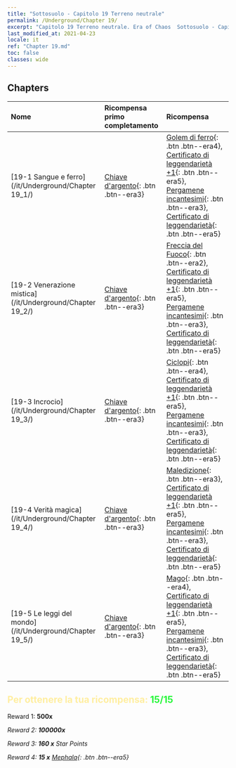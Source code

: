 ```yaml
---
title: "Sottosuolo - Capitolo 19 Terreno neutrale"
permalink: /Underground/Chapter 19/
excerpt: "Capitolo 19 Terreno neutrale. Era of Chaos  Sottosuolo - Capitolo 19. Terreno neutrale"
last_modified_at: 2021-04-23
locale: it
ref: "Chapter 19.md"
toc: false
classes: wide
---
```


## Chapters

  | Nome |  Ricompensa primo completamento | Ricompensa |
  |:------------|:------------|:------------| 
  | [19-1 Sangue e ferro](/it/Underground/Chapter 19_1/) | [Chiave d'argento](/ItemsIT/con_693/){: .btn .btn--era3} | [Golem di ferro](/ItemsIT/unt_237/){: .btn .btn--era4}, [Certificato di leggendarietà +1](/ItemsIT/mat_74/){: .btn .btn--era5}, [Pergamene incantesimi](/ItemsIT/con_694/){: .btn .btn--era3}, [Certificato di leggendarietà](/ItemsIT/mat_67/){: .btn .btn--era5} |
  | [19-2 Venerazione mistica](/it/Underground/Chapter 19_2/) | [Chiave d'argento](/ItemsIT/con_693/){: .btn .btn--era3} | [Freccia del Fuoco](/ItemsIT/her_413/){: .btn .btn--era2}, [Certificato di leggendarietà +1](/ItemsIT/mat_74/){: .btn .btn--era5}, [Pergamene incantesimi](/ItemsIT/con_694/){: .btn .btn--era3}, [Certificato di leggendarietà](/ItemsIT/mat_67/){: .btn .btn--era5} |
  | [19-3 Incrocio](/it/Underground/Chapter 19_3/) | [Chiave d'argento](/ItemsIT/con_693/){: .btn .btn--era3} | [Ciclopi](/ItemsIT/unt_222/){: .btn .btn--era4}, [Certificato di leggendarietà +1](/ItemsIT/mat_74/){: .btn .btn--era5}, [Pergamene incantesimi](/ItemsIT/con_694/){: .btn .btn--era3}, [Certificato di leggendarietà](/ItemsIT/mat_67/){: .btn .btn--era5} |
  | [19-4 Verità magica](/it/Underground/Chapter 19_4/) | [Chiave d'argento](/ItemsIT/con_693/){: .btn .btn--era3} | [Maledizione](/ItemsIT/her_410/){: .btn .btn--era3}, [Certificato di leggendarietà +1](/ItemsIT/mat_74/){: .btn .btn--era5}, [Pergamene incantesimi](/ItemsIT/con_694/){: .btn .btn--era3}, [Certificato di leggendarietà](/ItemsIT/mat_67/){: .btn .btn--era5} |
  | [19-5 Le leggi del mondo](/it/Underground/Chapter 19_5/) | [Chiave d'argento](/ItemsIT/con_693/){: .btn .btn--era3} | [Mago](/ItemsIT/unt_238/){: .btn .btn--era4}, [Certificato di leggendarietà +1](/ItemsIT/mat_74/){: .btn .btn--era5}, [Pergamene incantesimi](/ItemsIT/con_694/){: .btn .btn--era3}, [Certificato di leggendarietà](/ItemsIT/mat_67/){: .btn .btn--era5} |


## <span style="color: #ffeea0">Per ottenere la tua ricompensa: </span><span style="color: #27f73a">15/15</span>

 Reward 1:  **500x** <i class="fas fa-gem"/>

 Reward 2:  **100000x** <i class="fas fa-coins"/>

 Reward 3: **160 x** Star Points

 Reward 4: **15 x** [Mephala](/ItemsIT/her_367/){: .btn .btn--era5}

